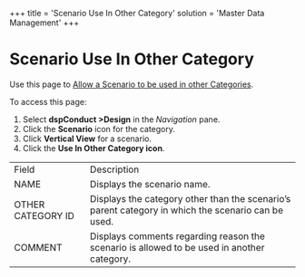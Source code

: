 +++
title = 'Scenario Use In Other Category'
solution = 'Master Data Management'
+++

# Scenario Use In Other Category

<div class="use">

Use this page to <span>[Allow a Scenario to be used in other
Categories](../Use_Cases/Allow_a_Scenario_to_be_used_in_Other_Categories).</span>

</div>

To access this page:

1.  Select <span style="font-weight: bold;">dspConduct
    \></span>**Design** in the *Navigation* pane.
2.  Click the **Scenario** icon for the category.
3.  Click <span style="font-weight: bold;">Vertical View</span> for a
    scenario.
4.  Click the **Use In Other Category
icon**.

|                   |                                                                                                    |
| ----------------- | -------------------------------------------------------------------------------------------------- |
| Field             | Description                                                                                        |
| NAME              | Displays the scenario name.                                                                        |
| OTHER CATEGORY ID | Displays the category other than the scenario’s parent category in which the scenario can be used. |
| COMMENT           | Displays comments regarding reason the scenario is allowed to be used in another category.         |
